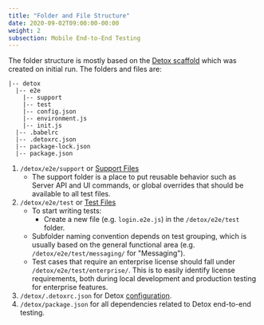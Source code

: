 ```yaml
---
title: "Folder and File Structure"
date: 2020-09-02T09:00:00-00:00
weight: 2
subsection: Mobile End-to-End Testing
---
```


The folder structure is mostly based on the [Detox scaffold](https://github.com/wix/Detox/blob/master/docs/Guide.Jest.md) which was created on initial run. The folders and files are:
```
|-- detox
  |-- e2e
    |-- support
    |-- test
    |-- config.json
    |-- environment.js
    |-- init.js
  |-- .babelrc
  |-- .detoxrc.json
  |-- package-lock.json
  |-- package.json
```

1. `/detox/e2e/support` or [Support Files](https://github.com/wix/Detox/blob/master/docs/Guide.Jest.md#2-set-up-test-code-scaffolds-building_construction)
    - The support folder is a place to put reusable behavior such as Server API and UI commands, or global overrides that should be available to all test files.
2. `/detox/e2e/test` or [Test Files](https://github.com/wix/Detox/blob/master/docs/APIRef.TestLifecycle.md)
    - To start writing tests:
        - Create a new file (e.g. `login.e2e.js`) in the `/detox/e2e/test` folder.
    - Subfolder naming convention depends on test grouping, which is usually based on the general functional area (e.g. `/detox/e2e/test/messaging/` for "Messaging").
    - Test cases that require an enterprise license should fall under `/detox/e2e/test/enterprise/`. This is to easily identify license requirements, both during local development and production testing for enterprise features.
3. `/detox/.detoxrc.json` for Detox [configuration](https://github.com/wix/Detox/blob/master/docs/APIRef.Configuration.md).
4. `/detox/package.json` for all dependencies related to Detox end-to-end testing.
